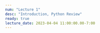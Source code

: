 ```yaml
---
num: "Lecture 1"
desc: "Introduction, Python Review"
ready: true
lecture_date: 2023-04-04 11:00:00.00-7:00
---
```

